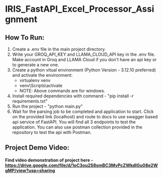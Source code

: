 # IRIS_FastAPI_Excel_Processor_Assignment

## How To Run:
 1) Create a .env file in the main project directory.
 2) Write your GROQ_API_KEY and LLAMA_CLOUD_API key in the .env file. Make account in Groq and LLAMA Cloud if you don't have an api key or to generate a new one.
 3) Create a python vitual environment (Python Version - 3.12.10 preferred) and activate the environment:
    - virtualenv venv
    - venv\Scripts\activate
    - NOTE: Above commands are for windows.
 4) Install required dependencies with command - "pip install -r requirements.txt"
 5) Run the project - "python main.py"
 6) Wait for the parsing job to be completed and application to start. Click on the provided link (localhost) and route to docs to use swagger based api service of FastAPI.
    You will find all 3 endpoints to test the application.
    You can also use postman collection provided in the repository to test the api with Postman.

## Project Demo Video:
#### Find video demonstration of project here - https://drive.google.com/file/d/1oC3ou2S8smBC3MvPcZWkdIGu08e2WgMP/view?usp=sharing
